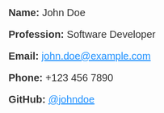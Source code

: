<div style="font-family: Arial, sans-serif; font-size: 20px; color: #333;">
    <p><strong>Name:</strong> John Doe</p>
    <p><strong>Profession:</strong> Software Developer</p>
    <p><strong>Email:</strong> <a href="mailto:john.doe@example.com" style="color: #1e90ff;">john.doe@example.com</a></p>
    <p><strong>Phone:</strong> +123 456 7890</p>
    <p><strong>GitHub:</strong> <a href="https://github.com/johndoe" style="color: #1e90ff;">@johndoe</a></p>
</div>
